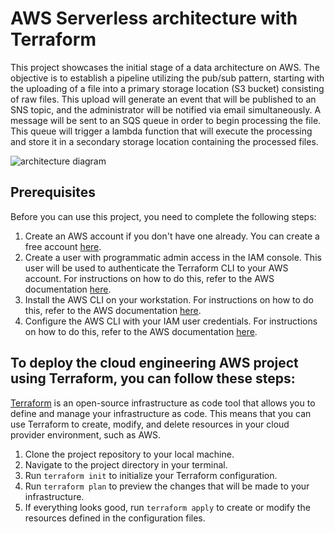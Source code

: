 # AWS Serverless architecture with Terraform  
This project showcases the initial stage of a data architecture on AWS. The objective is to establish a pipeline utilizing the pub/sub pattern, starting with the uploading of a file into a primary storage location (S3 bucket) consisting of raw files. This upload will generate an event that will be published to an SNS topic, and the administrator will be notified via email simultaneously. A message will be sent to an SQS queue in order to begin processing the file. This queue will trigger a lambda function that will execute the processing and store it in a secondary storage location containing the processed files.  

![architecture diagram](https://i.imgur.com/sRt1bny.png)

## Prerequisites

Before you can use this project, you need to complete the following steps:

1. Create an AWS account if you don't have one already. You can create a free account [here](https://aws.amazon.com/free/).
2. Create a user with programmatic admin access in the IAM console. This user will be used to authenticate the Terraform CLI to your AWS account. For instructions on how to do this, refer to the AWS documentation [here](https://docs.aws.amazon.com/IAM/latest/UserGuide/id_users_create.html).
3. Install the AWS CLI on your workstation. For instructions on how to do this, refer to the AWS documentation [here](https://docs.aws.amazon.com/cli/latest/userguide/install-cliv2.html).
4. Configure the AWS CLI with your IAM user credentials. For instructions on how to do this, refer to the AWS documentation [here](https://docs.aws.amazon.com/cli/latest/userguide/cli-configure-quickstart.html).


## To deploy the cloud engineering AWS project using Terraform, you can follow these steps:

[Terraform](https://www.terraform.io/) is an open-source infrastructure as code tool that allows you to define and manage your infrastructure as code. This means that you can use Terraform to create, modify, and delete resources in your cloud provider environment, such as AWS.

1. Clone the project repository to your local machine.
2. Navigate to the project directory in your terminal.
3. Run `terraform init` to initialize your Terraform configuration.
4. Run `terraform plan` to preview the changes that will be made to your infrastructure.
5. If everything looks good, run `terraform apply` to create or modify the resources defined in the configuration files.
